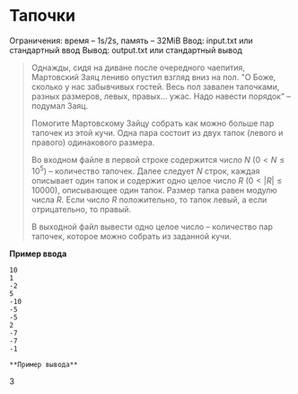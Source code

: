 # Тапочки

Ограничения: время – 1s/2s, память – 32MiB Ввод: input.txt или стандартный ввод Вывод: output.txt или стандартный вывод

> Однажды, сидя на диване после очередного чаепития, Мартовский Заяц лениво опустил взгляд вниз на пол. "О Боже, сколько у нас забывчивых гостей. Весь пол завален тапочками, разных размеров, левых, правых… ужас. Надо навести порядок" – подумал Заяц.
>
> Помогите Мартовскому Зайцу собрать как можно больше пар тапочек из этой кучи. Одна пара состоит из двух тапок (левого и правого) одинакового размера.
>
> Во входном файле в первой строке содержится число $N$ $(0 < N ≤ 10^5)$ – количество тапочек. Далее следует $N$ строк, каждая описывает один тапок и содержит одно целое число $R$ $(0 < |R| ≤ 10000)$, описывающее один тапок. Размер тапка равен модулю числа $R$. Если число $R$ положительно, то тапок левый, а если отрицательно, то правый.
>
> В выходной файл вывести одно целое число – количество пар тапочек, которое можно собрать из заданной кучи.

**Пример ввода**
```
10
1
-2
5
-10
-5
-5
2
-7
-7
-1

**Пример вывода**
```
3
```

